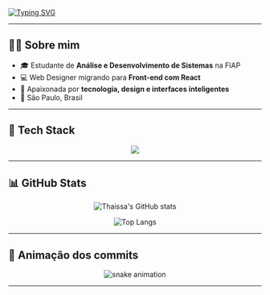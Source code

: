<!-- Banner com efeito typing -->
[![Typing SVG](https://readme-typing-svg.herokuapp.com?font=Fira+Code&pause=1000&color=A020F0&center=true&vCenter=true&width=600&lines=Olá!+Eu+sou+a+Thaissa+Kailaine;Web+Designer+%7C+Front-end+Developer;Estudante+de+ADS+na+FIAP;React+%7C+JavaScript+%7C+TypeScript+%7C+HTML+%7C+CSS)](https://git.io/typing-svg)

---

## 👩‍💻 Sobre mim
- 🎓 Estudante de **Análise e Desenvolvimento de Sistemas** na FIAP  
- 💻 Web Designer migrando para **Front-end com React**  
- 🚀 Apaixonada por **tecnologia, design e interfaces inteligentes**  
- 📍 São Paulo, Brasil  

---

## 🚀 Tech Stack
<div align="center">
  <img src="https://skillicons.dev/icons?i=react,js,ts,html,css,figma,nodejs" />
</div>

---

## 📊 GitHub Stats
<div align="center">

![Thaissa's GitHub stats](https://github-readme-stats.vercel.app/api?username=tkailaine&show_icons=true&theme=radical&title_color=A020F0&icon_color=A020F0&text_color=ffffff&bg_color=0d1117)

![Top Langs](https://github-readme-stats.vercel.app/api/top-langs/?username=tkailaine&layout=compact&theme=radical&title_color=A020F0&text_color=ffffff&bg_color=0d1117)

</div>

---

## 🐍 Animação dos commits
<div align="center">
  <img src="https://github.com/tkailaine/tkailaine/blob/output/github-contribution-grid-snake.svg" alt="snake animation" />
</div>

---


